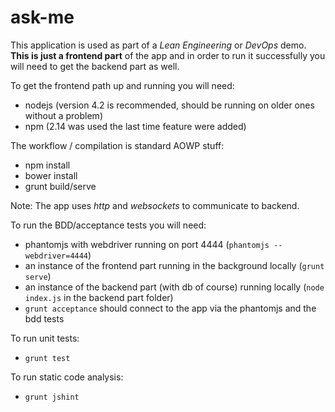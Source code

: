 # ask-me

This application is used as part of a *Lean Engineering* or *DevOps*  demo.
**This is just a frontend part** of the app and in order to run it successfully
you will need to get the backend part as well.

To get the frontend path up and running you will need:

 - nodejs (version 4.2 is recommended, should be running on older ones without a problem)
 - npm (2.14 was used the last time feature were added)

The workflow / compilation is standard AOWP stuff:

  - npm install
  - bower install
  - grunt build/serve

Note: The app uses *http* and *websockets* to communicate to backend.

To run the BDD/acceptance tests you will need:

  - phantomjs with webdriver running on port 4444 (`phantomjs --webdriver=4444`)
  - an instance of the frontend part running in the background locally (`grunt serve`)
  - an instance of the backend part (with db of course) running locally
  (`node index.js` in the backend part folder)
  - `grunt acceptance` should connect to the app via the phantomjs and the bdd tests

To run unit tests:

  - `grunt test`

To run static code analysis:

  - `grunt jshint`
